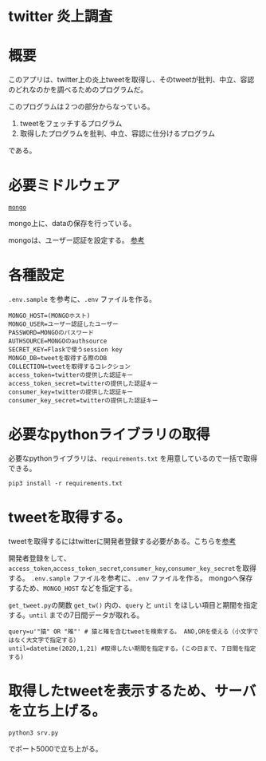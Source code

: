 # twitter 炎上調査

# 概要

このアプリは、twitter上の炎上tweetを取得し、そのtweetが批判、中立、容認のどれなのかを調べるためのプログラムだ。

このプログラムは２つの部分からなっている。

1. tweetをフェッチするプログラム
1. 取得したプログラムを批判、中立、容認に仕分けるプログラム

である。

# 必要ミドルウェア

[`mongo`](https://www.mongodb.com/)

mongo上に、dataの保存を行っている。

mongoは、ユーザー認証を設定する。 [参考](https://qiita.com/h6591/items/68a1ec445391be451d0d)

# 各種設定

`.env.sample` を参考に、`.env` ファイルを作る。

```
MONGO_HOST=(MONGOホスト)
MONGO_USER=ユーザー認証したユーザー
PASSWORD=MONGOのパスワード
AUTHSOURCE=MONGOのauthsource
SECRET_KEY=Flaskで使うsession key
MONGO_DB=tweetを取得する際のDB
COLLECTION=tweetを取得するコレクション
access_token=twitterの提供した認証キー
access_token_secret=twitterの提供した認証キー
consumer_key=twitterの提供した認証キー
consumer_key_secret=twitterの提供した認証キー
```

# 必要なpythonライブラリの取得

必要なpythonライブラリは、`requirements.txt` を用意しているので一括で取得できる。

`pip3 install -r requirements.txt`

# tweetを取得する。

tweetを取得するにはtwitterに開発者登録する必要がある。こちらを[参考](https://dev.classmethod.jp/etc/twitter-developer/)

開発者登録をして、 `access_token`,`access_token_secret`,`consumer_key`,`consumer_key_secret`を取得する。
`.env.sample` ファイルを参考に、`.env` ファイルを作る。
mongoへ保存するため、`MONGO_HOST` などを指定する。

`get_tweet.py`の関数 `get_tw()` 内の、`query` と `until` をほしい項目と期間を指定する。`until` までの7日間データが取れる。

```
query=u'"猿" OR "雉"' # 猿と雉を含むtweetを検索する。 AND,ORを使える（小文字ではなく大文字で指定する）
until=datetime(2020,1,21) #取得したい期間を指定する。(この日まで、７日間を指定する)
```

# 取得したtweetを表示するため、サーバを立ち上げる。

```
python3 srv.py
```
でポート5000で立ち上がる。


